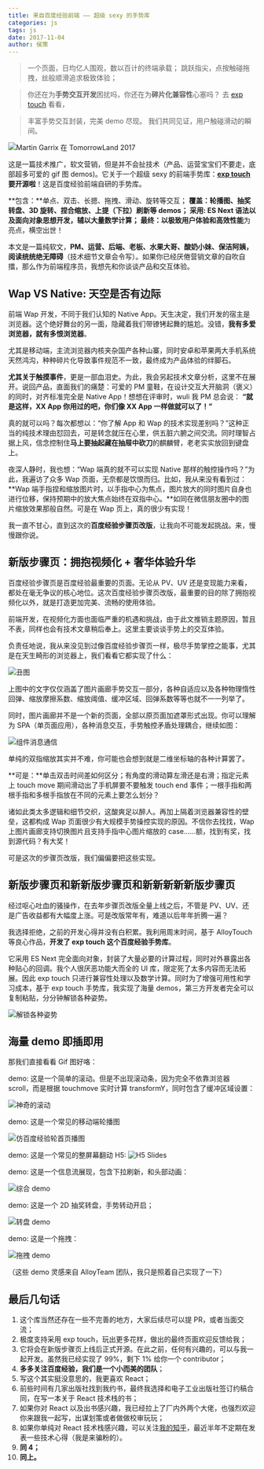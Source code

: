```yaml
---
title: 来自百度经验前端 —— 超级 sexy 的手势库
categories: js
tags: js
date: 2017-11-04
author: 侯策
---
```




>一个页面，日均亿人围观，数以百计的终端承载；
>跳跃指尖，点按触碰拖拽，丝般顺滑追求极致体验；

>你还在为**手势交互开发**困扰吗，你还在为**碎片化兼容性**心塞吗？
>去 [exp touch]() 看看，

>丰富手势交互封装，完美 demo 尽现。
>我们共同见证，用户触碰滑动的瞬间。


![Martin Garrix 在 TomorrowLand 2017](http://upload-images.jianshu.io/upload_images/4363003-013d341c9151767c.jpg?imageMogr2/auto-orient/strip%7CimageView2/2/w/1240)




这是一篇技术推广，软文营销，但是并不会扯技术（产品、运营宝宝们不要走，底部超多可爱的 gif 图 demos)。它关于一个超级 sexy 的前端手势库：**[exp touch]() 要开源啦**！这是百度经验前端自研的手势库。

**包含：**单点、双击、长摁、拖拽、滑动、旋转等交互；
**覆盖：**轮播图、抽奖转盘、3D 旋转、捏合缩放、上提（下拉）刷新等 demos；
**采用:** ES Next 语法以及面向对象思想开发，辅以大量数学计算；
**最终：**以**极致用户体验**和**高效性能**为亮点，横空出世！

本文是一篇纯软文，**PM、运营、后端、老板、水果大哥、酸奶小妹、保洁阿姨，阅读统统绝无障碍**（技术细节文章会令写）。如果你已经厌倦营销文章的自吹自擂，那么作为前端程序员，我想先和你谈谈产品和交互体验。


## Wap VS Native: 天空是否有边际

前端 Wap 开发，不同于我们认知的 Native App。天生决定，我们开发的宿主是浏览器。这个绝好舞台的另一面，隐藏着我们带镣铐起舞的尴尬。没错，**我有多爱浏览器，就有多恨浏览器**。

尤其是移动端，主流浏览器内核夹杂国产各种山寨，同时安卓和苹果两大手机系统天然鸿沟，种种碎片化导致事件规范不一致，最终成为产品体验的绊脚石。

**尤其关于触摸事件**，更是一部血泪史。为此，我会另起技术文章分析，这里不在展开。说回产品，直面我们的痛楚：可爱的 PM 童鞋，在设计交互大开脑洞（褒义）的同时，对齐标准完全是 Native App！想想在评审时，wuli 我 PM 总会说： **“就是这样，XX App 你用过的吧，你们像 XX App 一样做就可以了！”**

真的就可以吗？每次都想以：“你了解 App 和 Wap 的技术实现差别吗？”这种正当的纯技术理由怼回去，可是转念就压在心里，供五脏六腑之间交流。同时理智占据上风，信念控制住**马上要抽起藏在抽屉中砍刀**的麒麟臂，老老实实放回到键盘上。

夜深人静时，我也想：“Wap 端真的就不可以实现 Native 那样的触控操作吗？”为此，我遍访了众多 Wap 页面，无奈都是饮恨而归。比如，我从来没有看到过： **Wap 端手指捏和缩放图片时，以手指中心为焦点，图片放大的同时图片自身也进行位移，保持预期中的放大焦点始终在双指中心。**如同在微信朋友圈中的图片缩放效果那般自然。可是在 Wap 页上，真的很少有实现！

我一直不甘心，直到这次的**百度经验步骤页改版**，让我向不可能发起挑战。来，慢慢跟你说。


## 新版步骤页：拥抱视频化 + 奢华体验升华
百度经验步骤页是百度经验最重要的页面。无论从 PV、UV 还是变现能力来看，都处在毫无争议的核心地位。这次百度经验步骤页改版，最重要的目的除了拥抱视频化以外，就是打造更加完美、流畅的使用体验。

前端开发，在视频化方面也面临严重的机遇和挑战，由于此文推销主题原因，暂且不表，同样也会有技术文章稍后奉上。这里主要谈谈手势上的交互体验。

负责任地说，我从来没见到过像百度经验步骤页一样，极尽手势掌控之能事，尤其是在天生畸形的浏览器上，我们看看它都实现了什么：


![丑图](http://upload-images.jianshu.io/upload_images/4363003-ab94bcae4206c75d.jpg?imageMogr2/auto-orient/strip%7CimageView2/2/w/1240)



上图中的文字仅仅涵盖了图片画廊手势交互一部分，各种自适应以及各种物理惰性回弹、缩放摩擦系数、缩放阈值、缓冲区域、回弹系数等等也就不一一列举了。

同时，图片画廊并不是一个新的页面，全部以原页面加遮罩形式出现。你可以理解为 SPA（单页面应用），各种消息交互，手势触控矛盾处理耦合，继续如图：


![组件消息通信](http://upload-images.jianshu.io/upload_images/4363003-1e8692c29fe81ee1.png?imageMogr2/auto-orient/strip%7CimageView2/2/w/1240)


单纯的双指缩放其实并不难，你可能也会想到就是二维坐标轴的各种计算罢了。

**可是：**单击双击时间差如何区分；有角度的滑动算左滑还是右滑；指定元素上 touch move 期间滑动出了手机屏要不要触发 touch end 事件；一根手指和两根手指和多根手指放在不同的元素上要怎么划分？

诸如此类太多逻辑和细节交织，这酸爽足以醉人。再加上隔着浏览器兼容性的壁垒，这都构成 Wap 页面很少有大规模手势操控实现的原因。不信你去找找，Wap 上图片画廊支持切换图片且支持手指中心图片缩放的 case......额，找到有奖，找到源代码？有大奖！

可是这次的步骤页改版，我们偏偏要把这些实现。


## 新版步骤页和新新版步骤页和新新新新新版步骤页
经过呕心吐血的骚操作，在去年步骤页改版全量上线之后，不管是 PV、UV、还是广告收益都有大幅度上涨。可是改版常年有，难道以后年年折腾一遍？

我选择拒绝，之前的开发心得并没有白积累。我利用周末时间，基于 AlloyTouch 等良心作品，**开发了 exp touch 这个百度经验手势库**。

它采用 ES Next 完全面向对象，封装了大量必要的计算过程，同时对外暴露出各种贴心的回调。我个人很厌恶功能大而全的 UI 库，限定死了太多内容而无法拓展。因此 exp touch 只进行兼容性处理以及数学计算。同时为了增强可用性和学习成本，基于 exp touch 手势库，我实现了海量 demos，第三方开发者完全可以复制粘贴，分分钟解锁各种姿势。


![解锁各种姿势](http://upload-images.jianshu.io/upload_images/4363003-7037997de4248d4e.gif?imageMogr2/auto-orient/strip)




##  海量 demo 即插即用
那我们直接看看 Gif 图好咯：

demo: 这是一个简单的滚动。但是不出现滚动条，因为完全不依靠浏览器 scroll，而是根据 touchmove 实时计算 transformY，同时包含了缓冲区域设置：


![神奇的滚动](http://upload-images.jianshu.io/upload_images/4363003-e581965b3dcdc7c1.gif?imageMogr2/auto-orient/strip)


demo: 这是一个常见的移动端轮播图


![仿百度经验轮首页播图](http://upload-images.jianshu.io/upload_images/4363003-1a322e443bcb7cad.gif?imageMogr2/auto-orient/strip)

demo: 这是一个常见的整屏幕翻动 H5:
![H5 Slides](http://upload-images.jianshu.io/upload_images/4363003-7037997de4248d4e.gif?imageMogr2/auto-orient/strip)


demo: 这是一个信息流展现，包含下拉刷新，和头部动画：

![综合 demo](http://upload-images.jianshu.io/upload_images/4363003-49101851198effe4.gif?imageMogr2/auto-orient/strip)


demo: 这是一个 2D 抽奖转盘，手势转动开启；

![转盘 demo](http://upload-images.jianshu.io/upload_images/4363003-271c8382ab827c83.gif?imageMogr2/auto-orient/strip)

demo: 这是一个拖拽：

![拖拽 demo](http://upload-images.jianshu.io/upload_images/4363003-55a0fa5998dceb84.gif?imageMogr2/auto-orient/strip)

（这些 demo 灵感来自 AlloyTeam 团队，我只是照着自己实现了一下）



## 最后几句话
1. 这个库当然还存在一些不完善的地方，大家后续尽可以提 PR，或者当面交流；
2. 极度支持采用 exp touch，玩出更多花样，做出的最终页面欢迎反馈给我；
3. 它将会在新版步骤页上线后正式开源。在此之前，任何有兴趣的，可以与我一起开发。虽然我已经实现了 99%，剩下 1% 给你一个 contributor；
4. **多多关注百度经验，我们是一个小而美的团队**；
5. 写这个其实挺没意思的，我更喜欢 React；
6. 前些时间有几家出版社找到我约书，最终我选择和电子工业出版社签订约稿合同，在写一本关于 React 技术栈的书；
7. 如果你对 React 以及出书感兴趣，我已经拉上了厂内外两个大佬，也强烈欢迎你来跟我一起写，出谋划策或者做做校审玩玩；
8. 如果你单纯对 React 技术栈感兴趣，可以关注[我的知乎](https://www.zhihu.com/people/lucas-hc/activities)，最近半年不定期在发表一些技术心得（我是来骗粉的）。
9.  **同 4；**
10. **同上。**